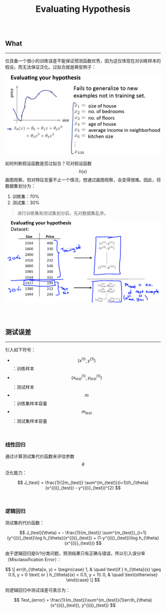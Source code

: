 # <center>Evaluating Hypothesis</center>

<br></br>



## What
----
仅具备一个很小的训练误差不能保证预测函数优秀，因为这仅体现在对训练样本的假设，而无法保证泛化。过拟合就是典型例子：

<p align="center">
  <img src="./Images/evaluating1.png" width = "600"/>
</p>

如何判断假设函数是否过拟合？可对假设函数$$h(x)$$画图观察，但对特征变量不止一个情况，想通过画图观察，会变得很难。因此，将数据集划分为：

1. 训练集：70%
2. 测试集：30%

> 进行训练集和测试集划分前，先对数据集乱序。

<p align="center">
  <img src="./Images/evaluating2.png" width = "600"/>
</p>

<br></br>



## 测试误差
----
引入如下符号：
* $$(x^{(1)}, y^{(1)})$$：训练样本
* $$(x^{(1)}_{test}, y^{(1)}_{test})$$：测试样本
* $$m$$：训练集样本容量
* $$m_{test}$$：测试集样本容量

<br>


### 线性回归
通过计算测试集代价函数来评估参数$$\theta$$泛化能力：

$$
J_{test} = \frac{1}{2m_{test}} \sum^{m_{test}}{i=1}(h_{\theta}(x^{(i)}_{test}) - y^{(i)}_{test})^{2}
$$

<br>


### 逻辑回归
测试集的代价函数：

$$
J_{test}(\theta) = - \frac{1}{m_{test}} \sum^{m_{test}}_{i=1} (y^{(i)}_{test}\log h_{\theta}(x^{(i)}_{test}) + (1-y^{(i)}_{test})\log h_{\theta}(x^{(i)}_{test}))
$$

由于逻辑回归是0/1分类问题，预测结果只有正确与错误，所以引入误分率（Misclassification Error）：

$$
\[ err(h_{\theta}x, y) =
  \begin{case}
    1, & \quad \text{if } h_{\theta}(x) \geq 0.5, y = 0 \text{ or } h_{\theta}(x) < 0.5, y = 1\\
    0, & \quad \text{otherwise}
  \end{case}
\]
$$

则逻辑回归中测试误差可表示为：

$$
Test_{error} = \frac{1}{m_{test}}\sum^{m_{test}}{1}err(h_{\theta}(x^{(i)}_{test}), y^{(i)}_{test})
$$
